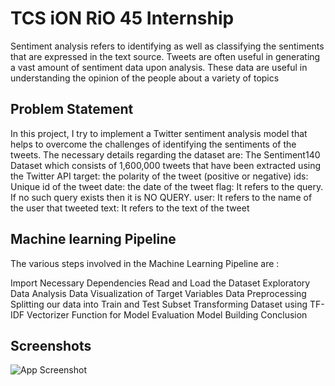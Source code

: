 
# TCS iON RiO 45 Internship

Sentiment analysis refers to identifying as well as classifying the sentiments that are expressed in the text source. Tweets are often useful in generating a vast amount of sentiment data upon analysis. These data are useful in understanding the opinion of the people about a variety of topics
## Problem Statement
In this project, I try to implement a Twitter sentiment analysis model that helps to overcome the challenges of identifying the sentiments of the tweets. 
The necessary details regarding the dataset are:
    The Sentiment140 Dataset which consists of 1,600,000 tweets that have been extracted using the Twitter API
    target: the polarity of the tweet (positive or negative)
    ids: Unique id of the tweet
    date: the date of the tweet
    flag: It refers to the query. If no such query exists then it is NO QUERY.
    user: It refers to the name of the user that tweeted
    text: It refers to the text of the tweet
## Machine learning Pipeline
The various steps involved in the Machine Learning Pipeline are :

Import Necessary Dependencies
Read and Load the Dataset
Exploratory Data Analysis
Data Visualization of Target Variables
Data Preprocessing
Splitting our data into Train and Test Subset
Transforming Dataset using TF-IDF Vectorizer
Function for Model Evaluation
Model Building
Conclusion
## Screenshots

![App Screenshot](Screenshot/img1.png)

